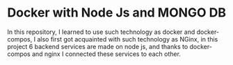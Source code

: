 # Docker with Node Js and MONGO DB
In this repository, I learned to use such technology as docker and docker-compos, 
I also first got acquainted with such technology as NGinx, in this project 6 backend services are made on node js, 
and thanks to docker-compos and nginx I connected these services to each other.
